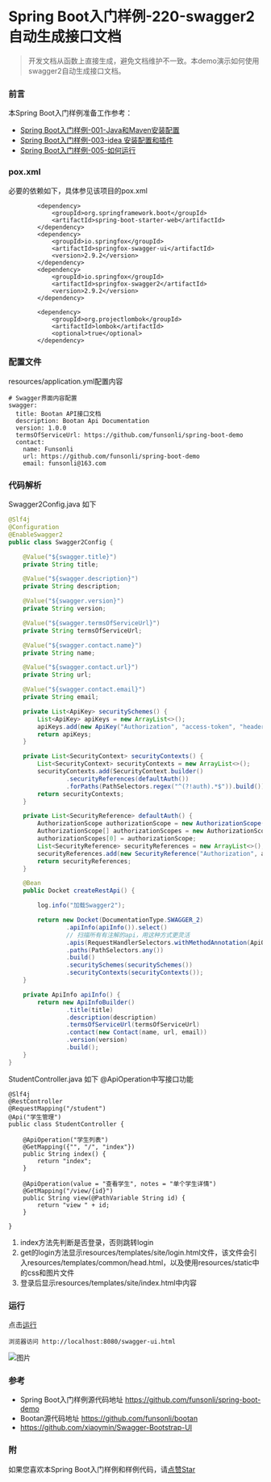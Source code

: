 # Spring Boot入门样例-220-swagger2自动生成接口文档

> 开发文档从函数上直接生成，避免文档维护不一致。本demo演示如何使用swagger2自动生成接口文档。

### 前言

本Spring Boot入门样例准备工作参考：

- [Spring Boot入门样例-001-Java和Maven安装配置](https://github.com/funsonli/spring-boot-demo/blob/master/doc/spring-boot-demo-001-java.md)
- [Spring Boot入门样例-003-idea 安装配置和插件](https://github.com/funsonli/spring-boot-demo/blob/master/doc/spring-boot-demo-003-idea.md)
- [Spring Boot入门样例-005-如何运行](https://github.com/funsonli/spring-boot-demo/blob/master/doc/spring-boot-demo-005-run.md)

### pox.xml
必要的依赖如下，具体参见该项目的pox.xml
```
        <dependency>
            <groupId>org.springframework.boot</groupId>
            <artifactId>spring-boot-starter-web</artifactId>
        </dependency>
        <dependency>
            <groupId>io.springfox</groupId>
            <artifactId>springfox-swagger-ui</artifactId>
            <version>2.9.2</version>
        </dependency>
        <dependency>
            <groupId>io.springfox</groupId>
            <artifactId>springfox-swagger2</artifactId>
            <version>2.9.2</version>
        </dependency>

        <dependency>
            <groupId>org.projectlombok</groupId>
            <artifactId>lombok</artifactId>
            <optional>true</optional>
        </dependency>
```

### 配置文件

resources/application.yml配置内容
```
# Swagger界面内容配置
swagger:
  title: Bootan API接口文档
  description: Bootan Api Documentation
  version: 1.0.0
  termsOfServiceUrl: https://github.com/funsonli/spring-boot-demo
  contact:
    name: Funsonli
    url: https://github.com/funsonli/spring-boot-demo
    email: funsonli@163.com

```

### 代码解析

Swagger2Config.java 如下
```java
@Slf4j
@Configuration
@EnableSwagger2
public class Swagger2Config {

    @Value("${swagger.title}")
    private String title;

    @Value("${swagger.description}")
    private String description;

    @Value("${swagger.version}")
    private String version;

    @Value("${swagger.termsOfServiceUrl}")
    private String termsOfServiceUrl;

    @Value("${swagger.contact.name}")
    private String name;

    @Value("${swagger.contact.url}")
    private String url;

    @Value("${swagger.contact.email}")
    private String email;

    private List<ApiKey> securitySchemes() {
        List<ApiKey> apiKeys = new ArrayList<>();
        apiKeys.add(new ApiKey("Authorization", "access-token", "header"));
        return apiKeys;
    }

    private List<SecurityContext> securityContexts() {
        List<SecurityContext> securityContexts = new ArrayList<>();
        securityContexts.add(SecurityContext.builder()
                .securityReferences(defaultAuth())
                .forPaths(PathSelectors.regex("^(?!auth).*$")).build());
        return securityContexts;
    }

    private List<SecurityReference> defaultAuth() {
        AuthorizationScope authorizationScope = new AuthorizationScope("global", "accessEverything");
        AuthorizationScope[] authorizationScopes = new AuthorizationScope[1];
        authorizationScopes[0] = authorizationScope;
        List<SecurityReference> securityReferences = new ArrayList<>();
        securityReferences.add(new SecurityReference("Authorization", authorizationScopes));
        return securityReferences;
    }

    @Bean
    public Docket createRestApi() {

        log.info("加载Swagger2");

        return new Docket(DocumentationType.SWAGGER_2)
                .apiInfo(apiInfo()).select()
                // 扫描所有有注解的api，用这种方式更灵活
                .apis(RequestHandlerSelectors.withMethodAnnotation(ApiOperation.class))
                .paths(PathSelectors.any())
                .build()
                .securitySchemes(securitySchemes())
                .securityContexts(securityContexts());
    }

    private ApiInfo apiInfo() {
        return new ApiInfoBuilder()
                .title(title)
                .description(description)
                .termsOfServiceUrl(termsOfServiceUrl)
                .contact(new Contact(name, url, email))
                .version(version)
                .build();
    }
}
```

StudentController.java 如下  @ApiOperation中写接口功能
``` 
@Slf4j
@RestController
@RequestMapping("/student")
@Api("学生管理")
public class StudentController {

    @ApiOperation("学生列表")
    @GetMapping({"", "/", "index"})
    public String index() {
        return "index";
    }

    @ApiOperation(value = "查看学生", notes = "单个学生详情")
    @GetMapping("/view/{id}")
    public String view(@PathVariable String id) {
        return "view " + id;
    }

}
```

1. index方法先判断是否登录，否则跳转login
2. get的login方法显示resources/templates/site/login.html文件，该文件会引入resources/templates/common/head.html，以及使用resources/static中的css和图片文件
3. 登录后显示resources/templates/site/index.html中内容

### 运行

点击[运行](https://github.com/funsonli/spring-boot-demo/blob/master/doc/spring-boot-demo-005-run.md)

```
浏览器访问 http://localhost:8080/swagger-ui.html

```
![图片](https://raw.githubusercontent.com/funsonli/spring-boot-demo/master/doc/images/spring-boot-demo-220-swagger2-01.png?raw=true)

### 参考
- Spring Boot入门样例源代码地址 https://github.com/funsonli/spring-boot-demo
- Bootan源代码地址 https://github.com/funsonli/bootan
- https://github.com/xiaoymin/Swagger-Bootstrap-UI


### 附
如果您喜欢本Spring Boot入门样例和样例代码，请[点赞Star](https://github.com/funsonli/spring-boot-demo)

